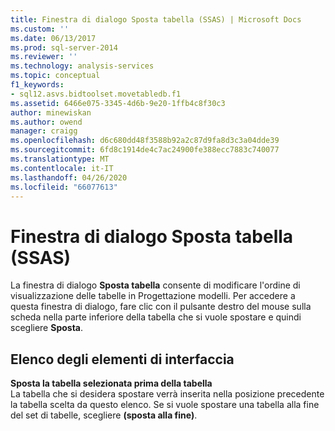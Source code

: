 ```yaml
---
title: Finestra di dialogo Sposta tabella (SSAS) | Microsoft Docs
ms.custom: ''
ms.date: 06/13/2017
ms.prod: sql-server-2014
ms.reviewer: ''
ms.technology: analysis-services
ms.topic: conceptual
f1_keywords:
- sql12.asvs.bidtoolset.movetabledb.f1
ms.assetid: 6466e075-3345-4d6b-9e20-1ffb4c8f30c3
author: minewiskan
ms.author: owend
manager: craigg
ms.openlocfilehash: d6c680dd48f3588b92a2c87d9fa8d3c3a04dde39
ms.sourcegitcommit: 6fd8c1914de4c7ac24900fe388ecc7883c740077
ms.translationtype: MT
ms.contentlocale: it-IT
ms.lasthandoff: 04/26/2020
ms.locfileid: "66077613"
---
```

# <a name="move-table-dialog-box-ssas"></a>Finestra di dialogo Sposta tabella (SSAS)
  La finestra di dialogo **Sposta tabella** consente di modificare l'ordine di visualizzazione delle tabelle in Progettazione modelli. Per accedere a questa finestra di dialogo, fare clic con il pulsante destro del mouse sulla scheda nella parte inferiore della tabella che si vuole spostare e quindi scegliere **Sposta**.  
  
## <a name="uielement-list"></a>Elenco degli elementi di interfaccia  
 **Sposta la tabella selezionata prima della tabella**  
 La tabella che si desidera spostare verrà inserita nella posizione precedente la tabella scelta da questo elenco. Se si vuole spostare una tabella alla fine del set di tabelle, scegliere **(sposta alla fine)**.  
  
  
